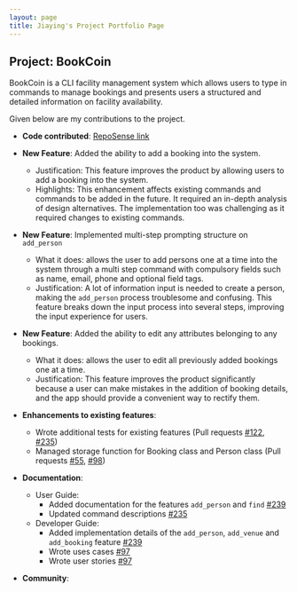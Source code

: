 ```yaml
---
layout: page
title: Jiaying's Project Portfolio Page
---
```


## Project: BookCoin

BookCoin is a CLI facility management system which allows users to type in commands to manage bookings and presents users a structured and detailed information on facility availability.

Given below are my contributions to the project.

* **Code contributed**: [RepoSense link](https://nus-cs2103-ay2021s2.github.io/tp-dashboard/?search=&sort=groupTitle&sortWithin=title&timeframe=commit&mergegroup=&groupSelect=groupByRepos&breakdown=true&checkedFileTypes=docs~functional-code~test-code~other&since=&tabOpen=true&tabType=authorship&tabAuthor=NiniJiaying&tabRepo=AY2021S2-CS2103-W17-3%2Ftp%5Bmaster%5D&authorshipIsMergeGroup=false&authorshipFileTypes=docs~functional-code~test-code~other&authorshipIsBinaryFileTypeChecked=false)

* **New Feature**: Added the ability to add a booking into the system.
    * Justification: This feature improves the product by allowing users to add a booking into the system.
    * Highlights: This enhancement affects existing commands and commands to be added in the future. It required an in-depth analysis of design alternatives. The implementation too was challenging as it required changes to existing commands.

* **New Feature**: Implemented multi-step prompting structure on `add_person`
    * What it does: allows the user to add persons one at a time into the system through a multi step command with compulsory fields such as name, email, phone and optional field tags.
    * Justification: A lot of information input is needed to create a person, making the `add_person` process troublesome and confusing.
      This feature breaks down the input process into several steps, improving the input experience for users.

* **New Feature**: Added the ability to edit any attributes belonging to any bookings.
    * What it does: allows the user to edit all previously added bookings one at a time.
    * Justification: This feature improves the product significantly because a user can make mistakes in the addition of booking details, and the app should provide a convenient way to rectify them.

* **Enhancements to existing features**:
    * Wrote additional tests for existing features (Pull requests [\#122](https://github.com/AY2021S2-CS2103-W17-3/tp/pull/122), [#235](https://github.com/AY2021S2-CS2103-W17-3/tp/pull/235))
    * Managed storage function for Booking class and Person class (Pull requests [\#55](https://github.com/AY2021S2-CS2103-W17-3/tp/pull/55), [#98](https://github.com/AY2021S2-CS2103-W17-3/tp/pull/98))

* **Documentation**:
    * User Guide:
        * Added documentation for the features `add_person` and `find` [\#239](https://github.com/AY2021S2-CS2103-W17-3/tp/pull/239)
        * Updated command descriptions [\#235](https://github.com/AY2021S2-CS2103-W17-3/tp/pull/235)
    * Developer Guide:
        * Added implementation details of the `add_person`, `add_venue` and `add_booking` feature [\#239](https://github.com/AY2021S2-CS2103-W17-3/tp/pull/239)
        * Wrote uses cases [\#97](https://github.com/AY2021S2-CS2103-W17-3/tp/pull/97)
        * Wrote user stories [\#97](https://github.com/AY2021S2-CS2103-W17-3/tp/pull/97)

* **Community**:
